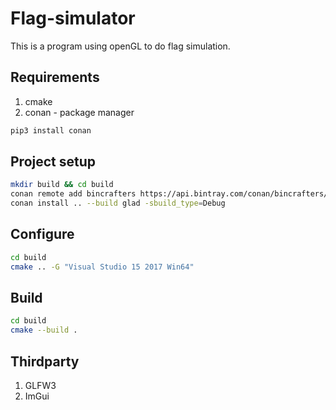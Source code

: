 # Flag-simulator
This is a program using openGL to do flag simulation.
## Requirements
1. cmake
2. conan - package manager
```bash
pip3 install conan
```

## Project setup
```bash
mkdir build && cd build
conan remote add bincrafters https://api.bintray.com/conan/bincrafters/public-conan
conan install .. --build glad -sbuild_type=Debug
```

## Configure
```bash
cd build
cmake .. -G "Visual Studio 15 2017 Win64"
```

## Build
```bash
cd build
cmake --build .
```

## Thirdparty
1. GLFW3
2. ImGui
